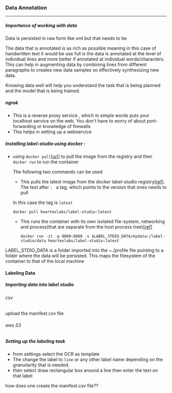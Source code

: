 ### Data Annotation 

----

##### **Importance of working with data**

Data is persisted in raw form like xml but that needs to be 

The data that is annotated is as rich as possible meaning in this case of handwritten text it would be use full is the data is annotated at the level of individual lines and more better if annotated at individual words/characters. This can help in augmenting data by combining lines from different paragraphs to creates new data samples so effectively synthesizing new data.

Knowing data well will help you understand the task that is being planned and the model that is being trained. 

##### **ngrok**  

- This is a reverse proxy service , which in simple words puts your localhost service on the web. You don't have to worry of about port-forwarding or knowledge of firewalls
- This helps in setting up a webservice

##### **Installing label-studio using docker :**

- using `docker pull`[[url](https://docs.docker.com/engine/reference/commandline/pull/)] to pull the image from the registry  and then `docker run` to run the container

  The following two commands can be used 

  - This pulls the latest image from the docker label-studio registry[[ref](https://www.educba.com/docker-pull/)]. The text after `: ` a tag, which points to the version that ones needs to pull

  In this case the tag is `latest`

  `docker pull heartexlabs/label-studio:latest`

  - This runs the container with its own isolated file-system, networking  and process(that are separate from the host process tree)[[ref](https://docs.docker.com/engine/reference/run/)]

    `docker run -it -p 8080:8080 -v $LABEL_STDIO_DATA/mydata:/label-studio/data heartexlabs/label-studio:latest`

LABEL_STDIO_DATA is a folder imported into the ~./profile file pointing to a folder where the data will be persisted. This maps the filesystem of the container to that of the local machine

#### **Labeling Data**

##### Importing data into label studio

###### csv

upload the manifest.csv file

###### aws S3

##### 

##### Setting up the labeling task

- from settings select the OCR as template
- The change the label to `line` or any other label name depending on the granuilarity that is needed.
- then select draw rectangular box around a line then enter the text on that label



how does one create the manifest.csv file??

